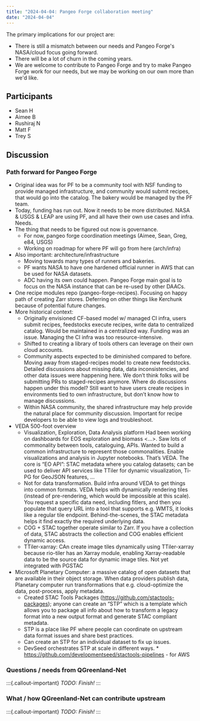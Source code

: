 ```yaml
---
title: "2024-04-04: Pangeo Forge collaboration meeting"
date: "2024-04-04"
---
```


The primary implications for our project are:

* There is still a mismatch between our needs and Pangeo Forge's NASA/cloud focus going
  forward.
* There will be a lot of churn in the coming years.
* We are welcome to contribute to Pangeo Forge and try to make Pangeo Forge work for our
  needs, but we may be working on our own more than we'd like.



## Participants

* Sean H
* Aimee B
* Rushiraj N
* Matt F
* Trey S


## Discussion

### Path forward for Pangeo Forge

* Original idea was for PF to be a community tool with NSF funding to provide managed
infrastructure, and community would submit recipes, that would go into the catalog. The
bakery would be managed by the PF team.
* Today, funding has run out. Now it needs to be more distributed. NASA & USGS & LEAP are
using PF, and all have their own use cases and infra. Needs.
* The thing that needs to be figured out now is governance.
    * For now, pangeo forge coordination meetings (Aimee, Sean, Greg, e84, USGS)
    * Working on roadmap for where PF will go from here (arch/infra)
* Also important: architecture/infrastructure
    * Moving towards many types of runners and bakeries.
    * PF wants NASA to have one hardened official runner in AWS that can be used for NASA
      datasets.
    * ADC having its own could happen. Pangeo Forge main goal is to focus on the NASA
      instance that can be re-used by other DAACs.
* One recipe modules repo (pangeo-forge-recipes). Focusing on happy path of creating Zarr
  stores. Deferring on other things like Kerchunk because of potential future changes.
* More historical context:
    * Originally envisioned CF-based model w/ managed CI infra, users submit recipes,
      feedstocks execute recipes, write data to centralized catalog. Would be maintained in a
      centralized way. Funding was an issue. Managing the CI infra was too resource-intensive.
    * Shifted to creating a library of tools others can leverage on their own cloud accounts.
    * Community aspects expected to be diminished compared to before. Moving away from
      staged-recipes model to create new feedstocks. Detailed discussions about missing data,
      data inconsistencies, and other data issues were happening here. We don’t think folks
      will be submitting PRs to staged-recipes anymore. Where do discussions happen under this
      model? Still want to have users create recipes in environments tied to own
      infrastructure, but don’t know how to manage discussions.
    * Within NASA community, the shared infrastructure may help provide the natural place for
      community discussion. Important for recipe developers to be able to view logs and
      troubleshoot.
* VEDA 500-foot overview
    * Visualization, Exploration, Data Analysis platform
      Had been working on dashboards for EOS exploration and biomass <...>. Saw lots of
      commonality between tools, cataloguing, APIs. Wanted to build a common infrastructure to
      represent those commonalities. Enable visualizations and analysis in Jupyter notebooks.
      That’s VEDA. The core is “EO API”: STAC metadata where you catalog datasets; can be used
      to deliver API services like TTiler for dynamic visualization, Ti-PG for GeoJSON
      features, …
    * Not for data transformation. Build infra around VEDA to get things into common formats.
      VEDA helps with dynamically rendering tiles (instead of pre-rendering, which would be
      impossible at this scale). You request a specific data need, including fitlers, and then
      you populate that query URL into a tool that supports e.g. WMTS, it looks like a regular
      tile endpoint. Behind-the-scenes, the STAC metadata helps it find exactly the required
      underlying data.
    * COG + STAC together operate similar to Zarr. If you have a collection of data, STAC
      abstracts the collection and COG enables efficient dynamic access.
    * TTiler-xarray: CAn create image tiles dynamically using TTiler-xarray because rio-tiler
      has an Xarray module, enabling Xarray-readable data to be the source data for dynamic
      image tiles. Not yet integrated with PGSTAC
* Microsoft Planetary Computer: a massive catalog of open datasets that are available in
  their object storage. When data providers publish data, Planetary computer run
  transformations that e.g. cloud-optimize the data, post-process, apply metadata.
    * Created STAC Tools Packages (https://github.com/stactools-packages); anyone can create
      an “STP” which is a template which allows you to package all info about how to transform
      a legacy format into a new output format and generate STAC compliant metadata.
    * STP is a place like PF where people can coordinate on upstream data format issues and
      share best practices. 
    * Can create an STP for an individual dataset to fix up issues.
    * DevSeed orchestrates STP at scale in different ways. 
          * https://github.com/developmentseed/stactools-pipelines - for AWS

### Questions / needs from QGreenland-Net

:::{.callout-important}
_TODO: Finish!_
:::


### What / how QGreenland-Net can contribute upstream

:::{.callout-important}
_TODO: Finish!_
:::
